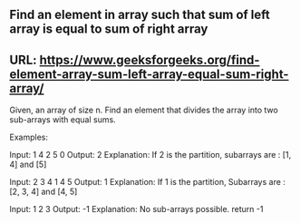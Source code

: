## Find an element in array such that sum of left array is equal to sum of right array
## URL: https://www.geeksforgeeks.org/find-element-array-sum-left-array-equal-sum-right-array/
Given, an array of size n. Find an element that divides the array into two sub-arrays with equal sums.

Examples: 

Input: 1 4 2 5 0
Output: 2
Explanation: If 2 is the partition, subarrays are : [1, 4] and [5]

Input: 2 3 4 1 4 5
Output: 1
Explanation: If 1 is the partition, Subarrays are : [2, 3, 4] and [4, 5]

Input: 1 2 3
Output: -1
Explanation: No sub-arrays possible. return -1